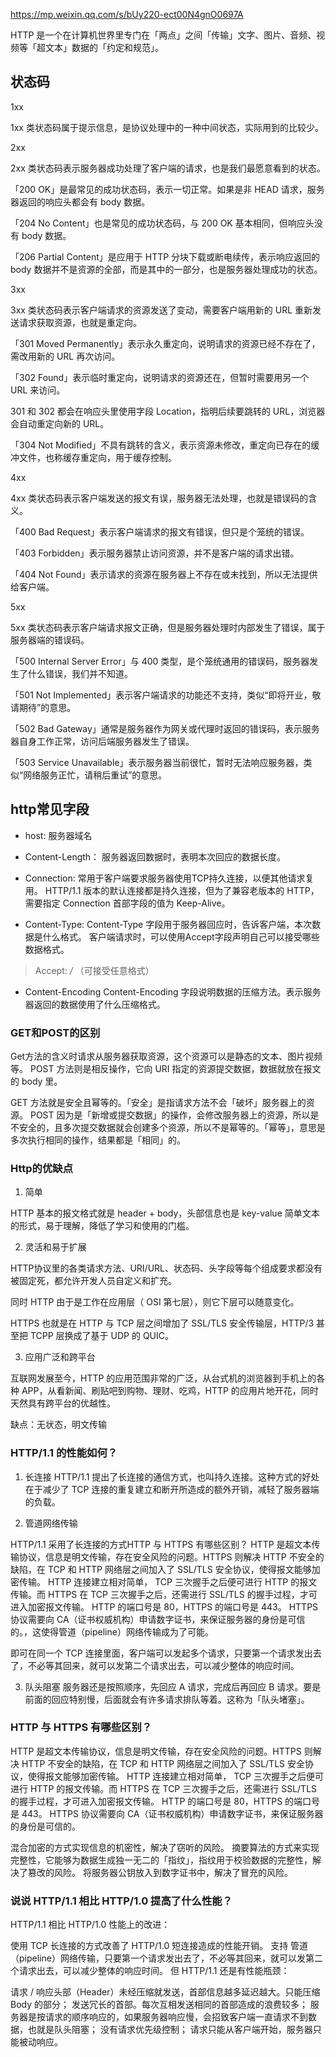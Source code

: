 https://mp.weixin.qq.com/s/bUy220-ect00N4gnO0697A

HTTP 是一个在计算机世界里专门在「两点」之间「传输」文字、图片、音频、视频等「超文本」数据的「约定和规范」。

## 状态码
1xx

1xx 类状态码属于提示信息，是协议处理中的一种中间状态，实际用到的比较少。

2xx

2xx 类状态码表示服务器成功处理了客户端的请求，也是我们最愿意看到的状态。

「200 OK」是最常见的成功状态码，表示一切正常。如果是非 HEAD 请求，服务器返回的响应头都会有 body 数据。

「204 No Content」也是常见的成功状态码，与 200 OK 基本相同，但响应头没有 body 数据。

「206 Partial Content」是应用于 HTTP 分块下载或断电续传，表示响应返回的 body 数据并不是资源的全部，而是其中的一部分，也是服务器处理成功的状态。

3xx

3xx 类状态码表示客户端请求的资源发送了变动，需要客户端用新的 URL 重新发送请求获取资源，也就是重定向。

「301 Moved Permanently」表示永久重定向，说明请求的资源已经不存在了，需改用新的 URL 再次访问。

「302 Found」表示临时重定向，说明请求的资源还在，但暂时需要用另一个 URL 来访问。

301 和 302 都会在响应头里使用字段 Location，指明后续要跳转的 URL，浏览器会自动重定向新的 URL。

「304 Not Modified」不具有跳转的含义，表示资源未修改，重定向已存在的缓冲文件，也称缓存重定向，用于缓存控制。

4xx

4xx 类状态码表示客户端发送的报文有误，服务器无法处理，也就是错误码的含义。

「400 Bad Request」表示客户端请求的报文有错误，但只是个笼统的错误。

「403 Forbidden」表示服务器禁止访问资源，并不是客户端的请求出错。

「404 Not Found」表示请求的资源在服务器上不存在或未找到，所以无法提供给客户端。

5xx

5xx 类状态码表示客户端请求报文正确，但是服务器处理时内部发生了错误，属于服务器端的错误码。

「500 Internal Server Error」与 400 类型，是个笼统通用的错误码，服务器发生了什么错误，我们并不知道。

「501 Not Implemented」表示客户端请求的功能还不支持，类似“即将开业，敬请期待”的意思。

「502 Bad Gateway」通常是服务器作为网关或代理时返回的错误码，表示服务器自身工作正常，访问后端服务器发生了错误。

「503 Service Unavailable」表示服务器当前很忙，暂时无法响应服务器，类似“网络服务正忙，请稍后重试”的意思。


## http常见字段
* host: 
服务器域名

* Content-Length：
服务器返回数据时，表明本次回应的数据长度。

* Connection:
常用于客户端要求服务器使用TCP持久连接，以便其他请求复用。
HTTP/1.1 版本的默认连接都是持久连接，但为了兼容老版本的 HTTP，需要指定 Connection 首部字段的值为 Keep-Alive。

* Content-Type:
Content-Type 字段用于服务器回应时，告诉客户端，本次数据是什么格式。
客户端请求时，可以使用Accept字段声明自己可以接受哪些数据格式。
> Accept: */*  （可接受任意格式）

* Content-Encoding
Content-Encoding 字段说明数据的压缩方法。表示服务器返回的数据使用了什么压缩格式。

### GET和POST的区别
Get方法的含义时请求从服务器获取资源，这个资源可以是静态的文本、图片视频等。
POST 方法则是相反操作，它向 URI 指定的资源提交数据，数据就放在报文的 body 里。

GET 方法就是安全且幂等的。「安全」是指请求方法不会「破坏」服务器上的资源。
POST 因为是「新增或提交数据」的操作，会修改服务器上的资源，所以是不安全的，且多次提交数据就会创建多个资源，所以不是幂等的。「幂等」，意思是多次执行相同的操作，结果都是「相同」的。


### Http的优缺点
1. 简单

HTTP 基本的报文格式就是 header + body，头部信息也是 key-value 简单文本的形式，易于理解，降低了学习和使用的门槛。

2. 灵活和易于扩展

HTTP协议里的各类请求方法、URI/URL、状态码、头字段等每个组成要求都没有被固定死，都允许开发人员自定义和扩充。

同时 HTTP 由于是工作在应用层（ OSI 第七层），则它下层可以随意变化。

HTTPS 也就是在 HTTP 与 TCP 层之间增加了 SSL/TLS 安全传输层，HTTP/3 甚至把 TCPP 层换成了基于 UDP 的 QUIC。

3. 应用广泛和跨平台

互联网发展至今，HTTP 的应用范围非常的广泛，从台式机的浏览器到手机上的各种 APP，从看新闻、刷贴吧到购物、理财、吃鸡，HTTP 的应用片地开花，同时天然具有跨平台的优越性。

缺点：无状态，明文传输

### HTTP/1.1 的性能如何？
1. 长连接
HTTP/1.1 提出了长连接的通信方式，也叫持久连接。这种方式的好处在于减少了 TCP 连接的重复建立和断开所造成的额外开销，减轻了服务器端的负载。

2. 管道网络传输

HTTP/1.1 采用了长连接的方式HTTP 与 HTTPS 有哪些区别？
HTTP 是超文本传输协议，信息是明文传输，存在安全风险的问题。HTTPS 则解决 HTTP 不安全的缺陷，在 TCP 和 HTTP 网络层之间加入了 SSL/TLS 安全协议，使得报文能够加密传输。
HTTP 连接建立相对简单， TCP 三次握手之后便可进行 HTTP 的报文传输。而 HTTPS 在 TCP 三次握手之后，还需进行 SSL/TLS 的握手过程，才可进入加密报文传输。
HTTP 的端口号是 80，HTTPS 的端口号是 443。
HTTPS 协议需要向 CA（证书权威机构）申请数字证书，来保证服务器的身份是可信的。，这使得管道（pipeline）网络传输成为了可能。

即可在同一个 TCP 连接里面，客户端可以发起多个请求，只要第一个请求发出去了，不必等其回来，就可以发第二个请求出去，可以减少整体的响应时间。

3. 队头阻塞
服务器还是按照顺序，先回应 A 请求，完成后再回应 B 请求。要是 前面的回应特别慢，后面就会有许多请求排队等着。这称为「队头堵塞」。

### HTTP 与 HTTPS 有哪些区别？
HTTP 是超文本传输协议，信息是明文传输，存在安全风险的问题。HTTPS 则解决 HTTP 不安全的缺陷，在 TCP 和 HTTP 网络层之间加入了 SSL/TLS 安全协议，使得报文能够加密传输。
HTTP 连接建立相对简单， TCP 三次握手之后便可进行 HTTP 的报文传输。而 HTTPS 在 TCP 三次握手之后，还需进行 SSL/TLS 的握手过程，才可进入加密报文传输。
HTTP 的端口号是 80，HTTPS 的端口号是 443。
HTTPS 协议需要向 CA（证书权威机构）申请数字证书，来保证服务器的身份是可信的。

混合加密的方式实现信息的机密性，解决了窃听的风险。
摘要算法的方式来实现完整性，它能够为数据生成独一无二的「指纹」，指纹用于校验数据的完整性，解决了篡改的风险。
将服务器公钥放入到数字证书中，解决了冒充的风险。

### 说说 HTTP/1.1 相比 HTTP/1.0 提高了什么性能？
HTTP/1.1 相比 HTTP/1.0 性能上的改进：

使用 TCP 长连接的方式改善了 HTTP/1.0 短连接造成的性能开销。
支持 管道（pipeline）网络传输，只要第一个请求发出去了，不必等其回来，就可以发第二个请求出去，可以减少整体的响应时间。
但 HTTP/1.1 还是有性能瓶颈：

请求 / 响应头部（Header）未经压缩就发送，首部信息越多延迟越大。只能压缩 Body 的部分；
发送冗长的首部。每次互相发送相同的首部造成的浪费较多；
服务器是按请求的顺序响应的，如果服务器响应慢，会招致客户端一直请求不到数据，也就是队头阻塞；
没有请求优先级控制；
请求只能从客户端开始，服务器只能被动响应。